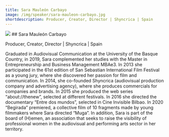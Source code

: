 ```yaml
---
title: Sara Mauleón Carbayo
image: /img/speaker/sara-mauleon-carbayo.jpg
shortdescription: Producer, Creator, Director | Shyncrica | Spain 
---
```

<img src="/img/speaker/sara-mauleon-carbayo.jpg">
## Sara Mauleón Carbayo

Producer, Creator, Director | Shyncrica | Spain 

Graduated in Audiovisual Communication at the University of the Basque Country, in 2019, Sara complemented her studies with the Master in Entrepreneurship and Business Management MBAe3. In 2013 she participated in the 61st edition of San Sebastian International Film Festival as a young jury, where she discovered her passion for film and communication. In 2014, she co-founded Shyncrica (audiovisual production company and advertising agency), where she produces commercials for companies and brands. In 2015 she produced the web series “about://thenew”, selected at different festivals. In 2016 she directed the documentary “Entre dos mundos”, selected in Cine Invisible Bilbao. In 2020 “Begirada” premiered, a collective film of 10 fragments made by young filmmakers where Sara directed “Muga”. In addition, Sara is part of the board of (H)emen, an association that seeks to raise the visibility of professional women in the audiovisual and performing arts sector in her territory.




